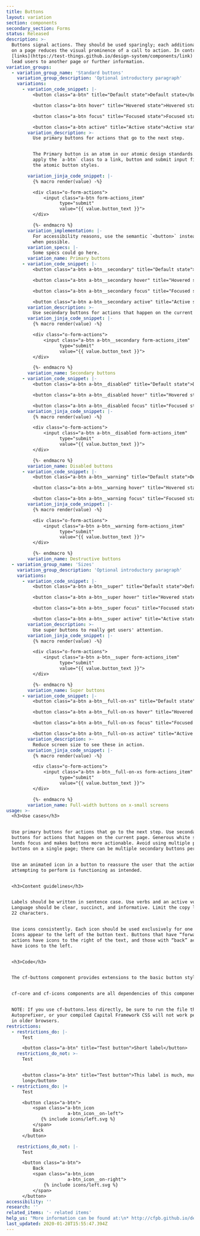 ```yaml
---
title: Buttons
layout: variation
section: components
secondary_section: Forms
status: Released
description: >-
  Buttons signal actions. They should be used sparingly; each additional button
  on a page reduces the visual prominence of a call to action. In contrast,
  [links](https://test-things.github.io/design-system/components/link) should
  lead users to another page or further information.
variation_groups:
  - variation_group_name: 'Standard buttons'
    variation_group_description: 'Optional introductory paragraph'
    variations:
      - variation_code_snippet: |-
          <button class="a-btn" title="Default state">Default state</button>

          <button class="a-btn hover" title="Hovered state">Hovered state</button>

          <button class="a-btn focus" title="Focused state">Focused state</button>

          <button class="a-btn active" title="Active state">Active state</button>
        variation_description: >-
          Use primary buttons for actions that go to the next step.


          The Primary button is an atom in our atomic design standards. You can
          apply the `a-btn` class to a link, button and submit input field to receive
          the atomic button styles.

        variation_jinja_code_snippet: |-
          {% macro render(value) -%}

          <div class="o-form-actions">
              <input class="a-btn form-actions_item"
                    type="submit"
                    value="{{ value.button_text }}">
          </div>

          {%- endmacro %}
        variation_implementation: |-
          For accessibility reasons, use the semantic `<button>` instead of a link
          when possible.
        variation_specs: |-
          Some specs could go here.
        variation_name: Primary buttons
      - variation_code_snippet: |-
          <button class="a-btn a-btn__secondary" title="Default state">Default state</button>

          <button class="a-btn a-btn__secondary hover" title="Hovered state">Hovered state</button>

          <button class="a-btn a-btn__secondary focus" title="Focused state">Focused state</button>

          <button class="a-btn a-btn__secondary active" title="Active state">Active state</button>
        variation_description: >-
          Use secondary buttons for actions that happen on the current page.
        variation_jinja_code_snippet: |-
          {% macro render(value) -%}

          <div class="o-form-actions">
              <input class="a-btn a-btn__secondary form-actions_item"
                    type="submit"
                    value="{{ value.button_text }}">
          </div>

          {%- endmacro %}
        variation_name: Secondary buttons
      - variation_code_snippet: |-
          <button class="a-btn a-btn__disabled" title="Default state">Default state</button>

          <button class="a-btn a-btn__disabled hover" title="Hovered state">Hovered state</button>

          <button class="a-btn a-btn__disabled focus" title="Focused state">Focused state</button>
        variation_jinja_code_snippet: |-
          {% macro render(value) -%}

          <div class="o-form-actions">
              <input class="a-btn a-btn__disabled form-actions_item"
                    type="submit"
                    value="{{ value.button_text }}">
          </div>

          {%- endmacro %}
        variation_name: Disabled buttons
      - variation_code_snippet: |-
          <button class="a-btn a-btn__warning" title="Default state">Default state</button>

          <button class="a-btn a-btn__warning hover" title="Hovered state">Hovered state</button>

          <button class="a-btn a-btn__warning focus" title="Focused state">Focused state</button>
        variation_jinja_code_snippet: |-
          {% macro render(value) -%}

          <div class="o-form-actions">
              <input class="a-btn a-btn__warning form-actions_item"
                    type="submit"
                    value="{{ value.button_text }}">
          </div>

          {%- endmacro %}
        variation_name: Destructive buttons
  - variation_group_name: 'Sizes'
    variation_group_description: 'Optional introductory paragraph'
    variations:
      - variation_code_snippet: |-
          <button class="a-btn a-btn__super" title="Default state">Default state</button>

          <button class="a-btn a-btn__super hover" title="Hovered state">Hovered state</button>

          <button class="a-btn a-btn__super focus" title="Focused state">Focused state</button>

          <button class="a-btn a-btn__super active" title="Active state">Active state</button>
        variation_description: >-
          Use super buttons to really get users' attention.
        variation_jinja_code_snippet: |-
          {% macro render(value) -%}

          <div class="o-form-actions">
              <input class="a-btn a-btn__super form-actions_item"
                    type="submit"
                    value="{{ value.button_text }}">
          </div>

          {%- endmacro %}
        variation_name: Super buttons
      - variation_code_snippet: |-
          <button class="a-btn a-btn__full-on-xs" title="Default state">Default state</button>

          <button class="a-btn a-btn__full-on-xs hover" title="Hovered state">Hovered state</button>

          <button class="a-btn a-btn__full-on-xs focus" title="Focused state">Focused state</button>

          <button class="a-btn a-btn__full-on-xs active" title="Active state">Active state</button>
        variation_description: >-
          Reduce screen size to see these in action.
        variation_jinja_code_snippet: |-
          {% macro render(value) -%}

          <div class="o-form-actions">
              <input class="a-btn a-btn__full-on-xs form-actions_item"
                    type="submit"
                    value="{{ value.button_text }}">
          </div>

          {%- endmacro %}
        variation_name: Full-width buttons on x-small screens
usage: >-
  <h3>Use cases</h3>


  Use primary buttons for actions that go to the next step. Use secondary
  buttons for actions that happen on the current page. Generous white space
  lends focus and makes buttons more actionable. Avoid using multiple primary
  buttons on a single page; there can be multiple secondary buttons per page.


  Use an animated icon in a button to reassure the user that the action they are
  attempting to perform is functioning as intended.


  <h3>Content guidelines</h3>


  Labels should be written in sentence case. Use verbs and an active voice.
  Language should be clear, succinct, and informative. Limit the copy length to
  22 characters.


  Use icons consistently. Each icon should be used exclusively for one action.
  Icons appear to the left of the button text. Buttons that have “forward”
  actions have icons to the right of the text, and those with “back” actions
  have icons to the left.


  <h3>Code</h3>


  The cf-buttons component provides extensions to the basic button styles.


  cf-core and cf-icons components are all dependencies of this component.


  NOTE: If you use cf-buttons.less directly, be sure to run the file through
  Autoprefixer, or your compiled Capital Framework CSS will not work perfectly
  in older browsers.
restrictions:
  - restrictions_do: |-
      Test

      <button class="a-btn" title="Test button">Short label</button>
    restrictions_do_not: >-
      Test


      <button class="a-btn" title="Test button">This label is much, much too
      long</button>
  - restrictions_do: |+
      Test

      <button class="a-btn">
          <span class="a-btn_icon
                       a-btn_icon__on-left">
             {% include icons/left.svg %}
          </span>
          Back
      </button>

    restrictions_do_not: |-
      Test

      <button class="a-btn">
          Back
          <span class="a-btn_icon
                       a-btn_icon__on-right">
              {% include icons/left.svg %}
          </span>
      </button>
accessibility: ''
research: ''
related_items: '- related items'
help_us: "More information can be found at:\n* http://cfpb.github.io/design-manual/page-components/buttons.html\t\n* https://cfpb.github.io/capital-framework/components/cf-buttons/"
last_updated: 2020-01-28T15:55:47.394Z
---
```

